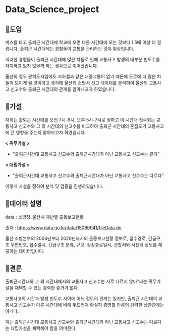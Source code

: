 # Data_Science_project

## 🔸도입

버스를 타고 출퇴근 시간대에 학교에 오면 다른 시간대에 오는 것보다 1.5배 이상 더 걸립니다. 출퇴근 시간대에는 경찰들이 교통을 관리하는 것이 일상입니다.

이러한 경험들이 출퇴근 시간대에 많은 차들로 인해 교통사고 발생의 대부분 빈도수를 차지하고 있지 않을까 하는 생각으로 이어졌습니다.

울산의 경우 광역도시임에도 지하철과 같은 대중교통이 없기 때문에 도로에 더 많은 차들이 모이게 될 것이라고 생각해 울산의 소방서 신고 데이터를 분석하여 울산의 교통사고 신고수와 출퇴근 시간대의 관계를 알아내고자 하였습니다.

## 🔸가설

저희는 출퇴근 시간대를 오전 7시-9시, 오후 5시-7시로 정하고 이 시간대 접수되는 교통사고 신고수와 그 외 시간대의 신고수를 비교하여 출퇴근 시간대의 혼잡도가 교통사고에 큰 영향을 주는지 알아보고자 하였습니다.

**< 귀무가설 >**

- "출퇴근시간대 교통사고 신고수와 출퇴근시간대가 아닌 교통사고 신고수는 같다"

**< 대립가설 >**

- "출퇴근시간대 교통사고 신고수와 출퇴근시간대가 아닌 교통사고 신고수는 다르다"

이렇게 가설을 정하여 분석 및 검증을 진행하였습니다.

## 🔸데이터 설명

data : 소방청_울산시 재난별 출동보고현황

출처 : https://www.data.go.kr/data/15080941/fileData.do

울산 소방본부의 2006년부터 2020년까지의 출동보고현황 정보로, 접수경로, 긴급구조 우편번호, 접수일시, 긴급구조 분류, 규모, 상황종료일시, 관할서와 서센터 정보를 제공하는 데이터입니다.

## 🔸결론

출퇴근시간대와 그 외 시간대에서의 교통사고 신고수는 서로 다르지 않다"라는 귀무가설을 채택할 수 있는 강력한 증거가 없다.

교통사고의 시간과 발생 빈도수 사이에 어느 정도의 관계는 있지만, 출퇴근 시간대의 교통사고 신고수가 다른 시간대에 비해 두드러져 확실히 증명할 만큼의 강력한 상관관계는 아니다.

이는 출퇴근시간대 교통사고 신고수와 출퇴근시간대가 아닌 교통사고 신고수는 다르다는 대립가설을 채택해야 함을 의미한다.
